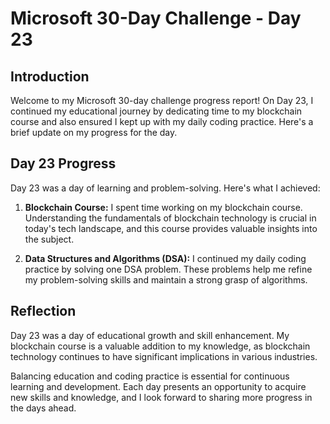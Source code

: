 # Microsoft 30-Day Challenge - Day 23

## Introduction

Welcome to my Microsoft 30-day challenge progress report! On Day 23, I continued my educational journey by dedicating time to my blockchain course and also ensured I kept up with my daily coding practice. Here's a brief update on my progress for the day.

## Day 23 Progress

Day 23 was a day of learning and problem-solving. Here's what I achieved:

1. **Blockchain Course:** I spent time working on my blockchain course. Understanding the fundamentals of blockchain technology is crucial in today's tech landscape, and this course provides valuable insights into the subject.

2. **Data Structures and Algorithms (DSA):** I continued my daily coding practice by solving one DSA problem. These problems help me refine my problem-solving skills and maintain a strong grasp of algorithms.

## Reflection

Day 23 was a day of educational growth and skill enhancement. My blockchain course is a valuable addition to my knowledge, as blockchain technology continues to have significant implications in various industries.

Balancing education and coding practice is essential for continuous learning and development. Each day presents an opportunity to acquire new skills and knowledge, and I look forward to sharing more progress in the days ahead.